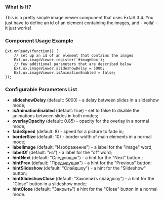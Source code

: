 ### What Is It?
This is a pretty simple image viewer component that uses ExtJS 3.4. You just have to define an id of an element containing the images, and - voila! - it just works!

### Component Usage Example

    Ext.onReady(function() {
        // set up an id of an element that contains the images
        Ext.ux.imageViewer.register('#imagebox');
        // few additional parameters that are described below
        Ext.ux.imageViewer.slideshowDelay = 5000;
        Ext.ux.imageViewer.isAnimationEnabled = false;
    });

### Configurable Parameters List

* **slideshowDelay** (default: 5000) - a delay between slides in a slideshow mode;
* **isAnimationEnabled** (default: true) - set to false to disable the animations between slides in both modes;
* **overlayOpacity** (default: 0.85) - opacity for the overlay in a normal mode;
* **fadeSpeed** (default: 8) - speed for a picture to fade in;
* **borderSize** (default: 10) - border width of main elements in a normal mode;
* **labelImage** (default: "Изображение") - a label for the "image" word;
* **labelOf** (default: "из") - a label for the "of" word;
* **hintNext** (default: "Следующая") - a hint for the "Next" button ;
* **hintPrev** (default: "Предыдущая") - a hint for the "Previous" button;
* **hintSlideshow** (default: "Слайдшоу") - a hint for the "Slideshow" button;
* **hintSlideshowClose** (default: "Закончить слайдшоу") - a hint for the "Close" button in a slideshow mode;
* **hintClose** (default: "Закрыть") a hint for the "Close" button in a normal mode.
